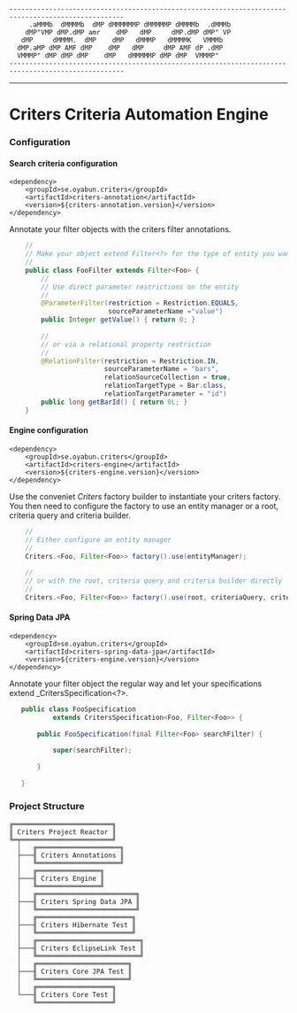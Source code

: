     ---------------------------------------------------------------------------------------------------
         .aMMMb  dMMMMb  dMP dMMMMMMP dMMMMMP dMMMMb  .dMMMb
        dMP"VMP dMP.dMP amr    dMP   dMP     dMP.dMP dMP" VP
       dMP     dMMMM.  dMP    dMP   dMMMP   dMMMMK   VMMMb
      dMP.aMP dMP AMF dMP    dMP   dMP     dMP AMF dP .dMP
      VMMMP" dMP dMP dMP    dMP   dMMMMMP dMP dMP  VMMMP"
    --------------------------------------------------------------------------------------------------- 
---
# Criters Criteria Automation Engine

### Configuration

#### Search criteria configuration

    <dependency>
        <groupId>se.oyabun.criters</groupId>
        <artifactId>criters-annotation</artifactId>
        <version>${criters-annotation.version}</version>
    </dependency>

Annotate your filter objects with the criters filter annotations.
```java
    //
    // Make your object extend Filter<?> for the type of entity you want to find. 
    //
    public class FooFilter extends Filter<Foo> {
        //
        // Use direct parameter restrictions on the entity
        //
        @ParameterFilter(restriction = Restriction.EQUALS,
                         sourceParameterName ="value")
        public Integer getValue() { return 0; }
      
        //
        // or via a relational property restriction
        //
        @RelationFilter(restriction = Restriction.IN,
                        sourceParameterName = "bars",
                        relationSourceCollection = true,
                        relationTargetType = Bar.class,
                        relationTargetParameter = "id")
        public long getBarId() { return 0L; }
    }
```

#### Engine configuration

    <dependency>
        <groupId>se.oyabun.criters</groupId>
        <artifactId>criters-engine</artifactId>
        <version>${criters-engine.version}</version>
    </dependency>
    
Use the conveniet _Criters_ factory builder to instantiate your criters factory.
You then need to configure the factory to use an entity manager or a root, criteria query and criteria builder.     
```java  
    //
    // Either configure an entity manager
    //
    Criters.<Foo, Filter<Foo>> factory().use(entityManager);
    
    //
    // or with the root, criteria query and criteria builder directly
    //
    Criters.<Foo, Filter<Foo>> factory().use(root, criteriaQuery, criteriaBuilder);
```
    
#### Spring Data JPA

    <dependency>
        <groupId>se.oyabun.criters</groupId>
        <artifactId>criters-spring-data-jpa</artifactId>
        <version>${criters-engine.version}</version>
    </dependency>

Annotate your filter object the regular way and let your specifications extend _CritersSpecification<?>.
```java
   public class FooSpecification
           extends CritersSpecification<Foo, Filter<Foo>> {
   
       public FooSpecification(final Filter<Foo> searchFilter) {
   
           super(searchFilter);
   
       }
   
   }
```
### Project Structure

    ╔═════════════════════════╗ 
    ║ Criters Project Reactor ║
    ╚═╤═══════════════════════╝ 
      │   ╔═════════════════════╗
      ├───╢ Criters Annotations ║
      │   ╚═════════════════════╝
      │   ╔════════════════╗
      ├───╢ Criters Engine ║
      │   ╚════════════════╝
      │   ╔═════════════════════════╗
      ├───╢ Criters Spring Data JPA ║
      │   ╚═════════════════════════╝
      │   ╔════════════════════════╗
      ├───╢ Criters Hibernate Test ║
      │   ╚════════════════════════╝
      │   ╔══════════════════════════╗
      ├───╢ Criters EclipseLink Test ║
      │   ╚══════════════════════════╝
      │   ╔═══════════════════════╗
      ├───╢ Criters Core JPA Test ║
      │   ╚═══════════════════════╝
      │   ╔═══════════════════╗
      └───╢ Criters Core Test ║
          ╚═══════════════════╝
